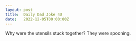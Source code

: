 ```yaml
---
layout: post
title:  Daily Dad Joke 4U
date:   2022-12-05T00:00:00Z
---
```

Why were the utensils stuck together? They were spooning.

